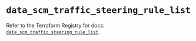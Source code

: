 # `data_scm_traffic_steering_rule_list`

Refer to the Terraform Registry for docs: [`data_scm_traffic_steering_rule_list`](https://registry.terraform.io/providers/paloaltonetworks/scm/1.0.2/docs/data-sources/traffic_steering_rule_list).
